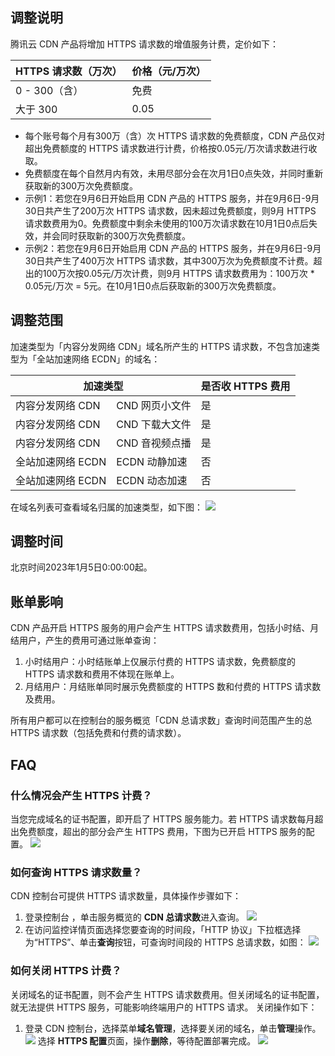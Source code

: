 ## 调整说明
腾讯云 CDN 产品将增加 HTTPS 请求数的增值服务计费，定价如下：

|HTTPS 请求数（万次）|	价格（元/万次）|
|-|-|
|0 - 300（含）|	免费|
|大于 300	|0.05|

- 每个账号每个月有300万（含）次 HTTPS 请求数的免费额度，CDN 产品仅对超出免费额度的 HTTPS 请求数进行计费，价格按0.05元/万次请求数进行收取。
- 免费额度在每个自然月内有效，未用尽部分会在次月1日0点失效，并同时重新获取新的300万次免费额度。
- 示例1：若您在9月6日开始启用 CDN 产品的 HTTPS 服务，并在9月6日-9月30日共产生了200万次 HTTPS 请求数，因未超过免费额度，则9月 HTTPS 请求数费用为0。免费额度中剩余未使用的100万次请求数在10月1日0点后失效，并会同时获取新的300万次免费额度。
- 示例2：若您在9月6日开始启用 CDN 产品的 HTTPS 服务，并在9月6日-9月30日共产生了400万次 HTTPS 请求数，其中300万次为免费额度不计费。超出的100万次按0.05元/万次计费，则9月 HTTPS 请求数费用为：100万次 \* 0.05元/万次 = 5元。在10月1日0点后获取新的300万次免费额度。


## 调整范围
加速类型为「内容分发网络 CDN」域名所产生的 HTTPS 请求数，不包含加速类型为「全站加速网络 ECDN」的域名：

<table>
<thead>
<tr>
<th colspan="2">加速类型</th>
<th>是否收 HTTPS 费用</th>
</tr>
</thead>
<tbody><tr>
<td>内容分发网络 CDN</td>
<td>CND 网页小文件</td>
<td>是</td>
</tr>
<tr>
<td>内容分发网络 CDN</td>
<td>CND 下载大文件</td>
<td>是</td>
</tr>
<tr>
<td>内容分发网络 CDN</td>
<td>CND 音视频点播</td>
<td>是</td>
</tr>
<tr>
<td>全站加速网络 ECDN</td>
<td>ECDN 动静加速</td>
<td>否</td>
</tr>
<tr>
<td>全站加速网络 ECDN</td>
<td>ECDN 动态加速</td>
<td>否</td>
</tr>
</tbody></table>

在域名列表可查看域名归属的加速类型，如下图：
![](https://qcloudimg.tencent-cloud.cn/raw/c9c1b644518e5ab5244d3052740c95cb.png)

## 调整时间
北京时间2023年1月5日0:00:00起。

## 账单影响
CDN 产品开启 HTTPS 服务的用户会产生 HTTPS 请求数费用，包括小时结、月结用户，产生的费用可通过账单查询：
1. 小时结用户：小时结账单上仅展示付费的 HTTPS 请求数，免费额度的 HTTPS 请求数和费用不体现在账单上。
2. 月结用户：月结账单同时展示免费额度的 HTTPS 数和付费的 HTTPS 请求数及费用。

所有用户都可以在控制台的服务概览「CDN 总请求数」查询时间范围产生的总 HTTPS 请求数（包括免费和付费的请求数）。

## FAQ
### 什么情况会产生 HTTPS 计费？

当您完成域名的证书配置，即开启了 HTTPS 服务能力。若 HTTPS 请求数每月超出免费额度，超出的部分会产生 HTTPS 费用，下图为已开启 HTTPS 服务的配置。
![](https://qcloudimg.tencent-cloud.cn/raw/b0f1cb2c9e74d57d35808f2827d30a88.png)

### 如何查询 HTTPS 请求数量？
CDN 控制台可提供 HTTPS 请求数量，具体操作步骤如下：
1. 登录控制台 ，单击服务概览的 **CDN 总请求数**进入查询。
![](https://qcloudimg.tencent-cloud.cn/raw/b3f6442ff6edf4c63846d55170776c39.png)
2. 在访问监控详情页面选择您要查询的时间段，「HTTP 协议」下拉框选择为“HTTPS”、单击**查询**按钮，可查询时间段的 HTTPS 总请求数，如图：
![](https://qcloudimg.tencent-cloud.cn/raw/d64d75e860ccfd59dd977e0c3207ad28.png)


### 如何关闭 HTTPS 计费？

关闭域名的证书配置，则不会产生 HTTPS 请求数费用。但关闭域名的证书配置，就无法提供 HTTPS 服务，可能影响终端用户的 HTTPS 请求。
关闭操作如下：
1. 登录 CDN 控制台，选择菜单**域名管理**，选择要关闭的域名，单击**管理**操作。
![](https://qcloudimg.tencent-cloud.cn/raw/433d61bdbb26d47dd4081d3c2c202afa.png)
选择 **HTTPS 配置**页面，操作**删除**，等待配置部署完成。
![](https://qcloudimg.tencent-cloud.cn/raw/cb75f104c0624efb25f0a447e9d2b6da.png)
